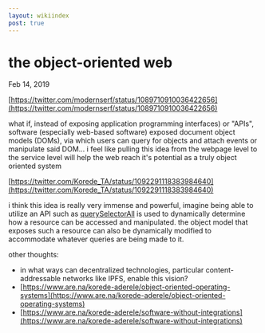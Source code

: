 ```yaml
---
layout: wikiindex
post: true
---
```

# the object-oriented web

Feb 14, 2019

[https://twitter.com/modernserf/status/1089710910036422656](https://twitter.com/modernserf/status/1089710910036422656)

what if, instead of exposing application programming interfaces) or "APIs", software (especially web-based software) exposed document object models (DOMs), via which users can query for objects and attach events or manipulate said DOM... i feel like pulling this idea from the webpage level to the service level will help the web reach it's potential as a truly object oriented system 

[https://twitter.com/Korede_TA/status/1092291118383984640](https://twitter.com/Korede_TA/status/1092291118383984640)

i think this idea is really very immense and powerful, imagine being able to utilize an API such as [querySelectorAll](https://developer.mozilla.org/en-US/docs/Web/API/Element/querySelectorAll) is used to dynamically determine how a resource can be accessed and manipulated. the object model that exposes such a resource can also be dynamically modified to accommodate whatever queries are being made to it.

other thoughts: 

- in what ways can decentralized technologies, particular content-addressable networks like IPFS, enable this vision?
- [https://www.are.na/korede-aderele/object-oriented-operating-systems](https://www.are.na/korede-aderele/object-oriented-operating-systems)
- [https://www.are.na/korede-aderele/software-without-integrations](https://www.are.na/korede-aderele/software-without-integrations)
